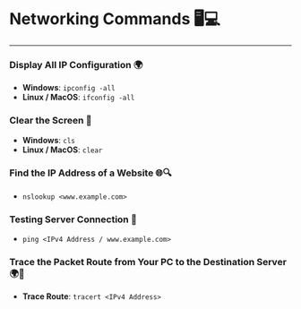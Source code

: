 # **Networking Commands** 🖥️💻

---

### **Display All IP Configuration** 🌍

- **Windows**: `ipconfig -all`
- **Linux / MacOS**: `ifconfig -all`

### **Clear the Screen** 🧹

- **Windows**: `cls`
- **Linux / MacOS**: `clear`

### **Find the IP Address of a Website** 🌐🔍

- `nslookup <www.example.com>`

### **Testing Server Connection** 🚀

- `ping <IPv4 Address / www.example.com>`

### **Trace the Packet Route from Your PC to the Destination Server** 🌍🔄

- **Trace Route**: `tracert <IPv4 Address>`
